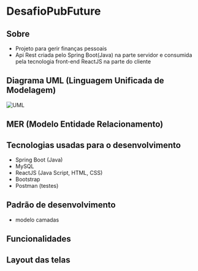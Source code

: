 # DesafioPubFuture

## Sobre
- Projeto para gerir finanças pessoais
- Api Rest criada pelo Spring Boot(Java) na parte servidor e consumida pela tecnologia front-end ReactJS na parte do cliente

## Diagrama UML (Linguagem Unificada de Modelagem)

![UML](https://github.com/Bruno-ferrariv/DesafioPubFuture/)

## MER (Modelo Entidade Relacionamento)


## Tecnologias usadas para o desenvolvimento

- Spring Boot (Java)
- MySQL
- ReactJS (Java Script, HTML, CSS)
- Bootstrap
- Postman (testes)

## Padrão de desenvolvimento

- modelo camadas


## Funcionalidades


## Layout das telas



